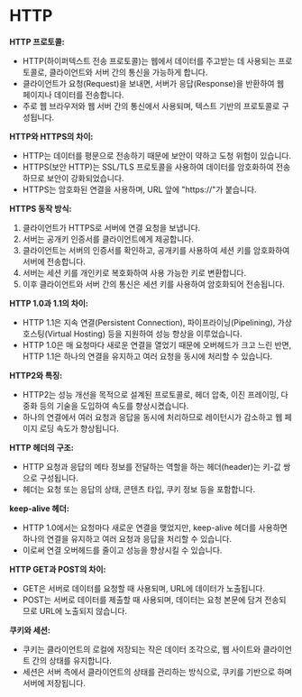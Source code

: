 # HTTP

**HTTP 프로토콜:**

- HTTP(하이퍼텍스트 전송 프로토콜)는 웹에서 데이터를 주고받는 데 사용되는 프로토콜로, 클라이언트와 서버 간의 통신을 가능하게 합니다.
- 클라이언트가 요청(Request)을 보내면, 서버가 응답(Response)을 반환하여 웹 페이지나 데이터를 전송합니다.
- 주로 웹 브라우저와 웹 서버 간의 통신에서 사용되며, 텍스트 기반의 프로토콜로 구성됩니다.

**HTTP와 HTTPS의 차이:**

- HTTP는 데이터를 평문으로 전송하기 때문에 보안이 약하고 도청 위험이 있습니다.
- HTTPS(보안 HTTP)는 SSL/TLS 프로토콜을 사용하여 데이터를 암호화하여 전송하므로 보안이 강화되었습니다.
- HTTPS는 암호화된 연결을 사용하며, URL 앞에 "https://"가 붙습니다.

**HTTPS 동작 방식:**

1. 클라이언트가 HTTPS로 서버에 연결 요청을 보냅니다.
2. 서버는 공개키 인증서를 클라이언트에게 제공합니다.
3. 클라이언트는 서버의 인증서를 확인하고, 공개키를 사용하여 세션 키를 암호화하여 서버에 전송합니다.
4. 서버는 세션 키를 개인키로 복호화하여 사용 가능한 키로 변환합니다.
5. 이후 클라이언트와 서버 간의 통신은 세션 키를 사용하여 암호화되어 전송됩니다.

**HTTP 1.0과 1.1의 차이:**

- HTTP 1.1은 지속 연결(Persistent Connection), 파이프라이닝(Pipelining), 가상 호스팅(Virtual Hosting) 등을 지원하여 성능 향상을 이루었습니다.
- HTTP 1.0은 매 요청마다 새로운 연결을 열었기 때문에 오버헤드가 크고 느린 반면, HTTP 1.1은 하나의 연결을 유지하고 여러 요청을 동시에 처리할 수 있습니다.

**HTTP2와 특징:**

- HTTP2는 성능 개선을 목적으로 설계된 프로토콜로, 헤더 압축, 이진 프레이밍, 다중화 등의 기술을 도입하여 속도를 향상시켰습니다.
- 하나의 연결에서 여러 요청과 응답을 동시에 처리하므로 레이턴시가 감소하고 웹 페이지 로딩 속도가 향상됩니다.

**HTTP 헤더의 구조:**

- HTTP 요청과 응답의 메타 정보를 전달하는 역할을 하는 헤더(header)는 키-값 쌍으로 구성됩니다.
- 헤더는 요청 또는 응답의 상태, 콘텐츠 타입, 쿠키 정보 등을 포함합니다.

**keep-alive 헤더:**

- HTTP 1.0에서는 요청마다 새로운 연결을 맺었지만, keep-alive 헤더를 사용하면 하나의 연결을 유지하고 여러 요청과 응답을 처리할 수 있습니다.
- 이로써 연결 오버헤드를 줄이고 성능을 향상시킬 수 있습니다.

**HTTP GET과 POST의 차이:**

- GET은 서버로 데이터를 요청할 때 사용되며, URL에 데이터가 노출됩니다.
- POST는 서버로 데이터를 제출할 때 사용되며, 데이터는 요청 본문에 담겨 전송되므로 URL에 노출되지 않습니다.

**쿠키와 세션:**

- 쿠키는 클라이언트의 로컬에 저장되는 작은 데이터 조각으로, 웹 사이트와 클라이언트 간의 상태를 유지합니다.
- 세션은 서버 측에서 클라이언트의 상태를 관리하는 방식으로, 쿠키를 기반으로 하며 서버에 저장됩니다.